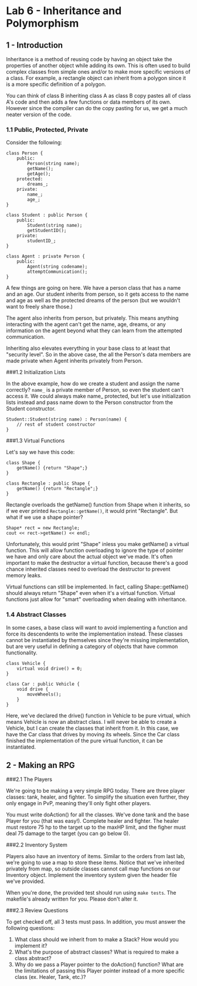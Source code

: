 # Lab 6 - Inheritance and Polymorphism

## 1 - Introduction

Inheritance is a method of reusing code by having an object take the properties of another object while adding its own. This is often used to build complex classes from simple ones and/or to make more specific versions of a class. For example, a rectangle object can inherit from a polygon since it is a more specific definition of a polygon. 

You can think of class B inheriting class A as class B copy pastes all of class A's code and then adds a few functions or data members of its own. However since the compiler can do the copy pasting for us, we get a much neater version of the code.

### 1.1 Public, Protected, Private

Consider the following:

```
class Person {
	public:
		Person(string name);
		getName();
		getAge();
	protected:
		dreams_;
	private:
		name_;
		age_;
}

class Student : public Person {
	public:
		Student(string name);
		getStudentID();
	private:
		studentID_;
}

class Agent : private Person {
	public:
		Agent(string codename);
		attemptCommunication();
}
```

A few things are going on here. We have a person class that has a name and an age. Our student inherits from person, so it gets access to the name and age as well as the protected dreams of the person (but we wouldn't want to freely share those.) 

The agent also inherits from person, but privately. This means anything interacting with the agent can't get the name, age, dreams, or any information on the agent beyond what they can learn from the attempted communication.

Inheriting also elevates everything in your base class to at least that "security level". So in the above case, the all the Person's data members are made private when Agent inherits privately from Person.

###1.2 Initialization Lists

In the above example, how do we create a student and assign the name correctly? `name_` is a private member of Person, so even the student can't access it. We could always make name_ protected, but let's use initialization lists instead and pass name down to the Person constructor from the Student constructor.

```
Student::Student(string name) : Person(name) {
	// rest of student constructor
}
```

###1.3 Virtual Functions

Let's say we have this code:

```
class Shape {
	getName() {return "Shape";}
}

class Rectangle : public Shape {
	getName() {return "Rectangle";}
}
```

Rectangle overloads the getName() function from Shape when it inherits, so if we ever printed `Rectangle::getName()`, it would print "Rectangle". But what if we use a shape pointer?

```
Shape* rect = new Rectangle;
cout << rect->getName() << endl;
```

Unfortunately, this would print "Shape" inless you make getName() a virtual function. This will allow function overloading to ignore the type of pointer we have and only care about the actual object we've made. It's often important to make the destructor a virtual function, because there's a good chance inherited classes need to overload the destructor to prevent memory leaks. 

Virtual functions can still be implemented. In fact, calling Shape::getName() should always return "Shape" even when it's a virtual function. Virtual functions just allow for "smart" overloading when dealing with inheritance. 

### 1.4 Abstract Classes

In some cases, a base class will want to avoid implementing a function and force its descendents to write the implementation instead. These classes cannot be instantiated by themselves since they're missing implementation, but are very useful in defining a category of objects that have common functionality. 

```
class Vehicle {
	virtual void drive() = 0;
}

class Car : public Vehicle {
	void drive {
		moveWheels();
	}
}
```

Here, we've declared the drive() function in Vehicle to be pure virtual, which means Vehicle is now an abstract class. I will never be able to create a Vehicle, but I can create the classes that inherit from it. In this case, we have the Car class that drives by moving its wheels. Since the Car class finished the implementation of the pure virtual function, it can be instantiated.

## 2 - Making an RPG

###2.1 The Players

We're going to be making a very simple RPG today. There are three player classes: tank, healer, and fighter. To simplify the situation even further, they only engage in PvP, meaning they'll only fight other players. 

You must write doAction() for all the classes. We've done tank and the base Player for you (that was easy!). Complete healer and fighter. The healer must restore 75 hp to the target up to the maxHP limit, and the figher must deal 75 damage to the target (you can go below 0).

###2.2 Inventory System

Players also have an inventory of items. Similar to the orders from last lab, we're going to use a map to store these items. Notice that we've inherited privately from map, so outside classes cannot call map functions on our Inventory object. Implement the inventory system given the header file we've provided.

When you're done, the provided test should run using `make tests`. The makefile's already written for you. Please don't alter it. 

###2.3 Review Questions

To get checked off, all 3 tests must pass. In addition, you must answer the following questions:

1. What class should we inherit from to make a Stack? How would you implement it?
1. What's the purpose of abstract classes? What is required to make a class abstract?
1. Why do we pass a Player pointer to the doAction() function? What are the limitations of passing this Player pointer instead of a more specific class (ex. Healer, Tank, etc.)?